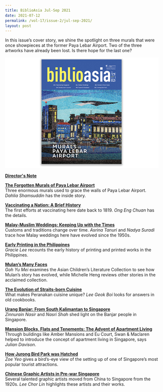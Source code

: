 ```yaml
---
title: BiblioAsia Jul-Sep 2021
date: 2021-07-12
permalink: /vol-17/issue-2/jul-sep-2021/
layout: post
---
```

In this issue’s cover story, we shine the spotlight on three murals that were once showpieces at the former Paya Lebar Airport. Two of the three artworks have already been lost. Is there hope for the last one?

<img src="/images/Vol-17-issue-2/cover.jpg">

<b>[Director's Note](/vol-17/issue-2/jul-sep-2021/director-note)</b>

<b>[The Forgotten Murals of Paya Lebar Airport](/vol-17/issue-2/jul-sep-2021/murals)</b><br>Three enormous murals used to grace the walls of Paya Lebar Airport. *Dahlia Shamsuddin* has the inside story.

<b>[Vaccinating a Nation: A Brief History](/vol-17/issue-2/jul-sep-2021/vaccinating-nation)</b><br>The first efforts at vaccinating here date back to 1819. *Ong Eng Chuan* has the details.

<b>[Malay-Muslim Weddings: Keeping Up with the Times](/vol-17/issue-2/jul-sep-2021/malay-weddings)</b><br>Customs and traditions change over time. *Asrina Tanuri* and *Nadya Suradi* trace how Malay weddings here have evolved since the 1950s.

<b>[Early Printing in the Philippines](/vol-17/issue-2/jul-sep-2021/early-printing)</b><br>*Gracie Lee* recounts the early history of printing and printed works in the Philippines.

<b>[Mulan’s Many Faces](/vol-17/issue-2/jul-sep-2021/mulan-many-faces)</b><br>*Goh Yu Mei* examines the Asian Children’s Literature Collection to see how Mulan’s story has evolved, while Michelle Heng reviews other stories in the acclaimed collection.

<b>[The Evolution of Straits-born Cuisine](/vol-17/issue-2/jul-sep-2021/straitsborncuisine)</b><br>What makes Peranakan cuisine unique? *Lee Geok Boi* looks for answers in old cookbooks.

<b>[Urang Banjar: From South Kalimantan to Singapore](/vol-17/issue-2/jul-sep-2021/urangbanjar)</b><br>*Zinnurain Nasir* and *Nasri Shah* shed light on the Banjar people in Singapore.

<b>[Mansion Blocks, Flats and Tenements: The Advent of Apartment Living](/vol-17/issue-2/jul-sep-2021/swanandmaclaren)</b><br>Through buildings like Amber Mansions and Eu Court, Swan & Maclaren helped to introduce the concept of apartment living in Singapore, says *Julian Davison*.

<b>[How Jurong Bird Park was Hatched](/vol-17/issue-2/jul-sep-2021/jurong-bird-park)</b><br>*Zoe Yeo* gives a bird’s-eye view of the setting up of one of Singapore’s most popular tourist attractions.

<b>[Chinese Graphic Artists in Pre-war Singapore](/vol-17/issue-2/jul-sep-2021/chinese-artists)</b><br>Several talented graphic artists moved from China to Singapore from the 1920s. *Lee Chor Lin* highlights these artists and their works.